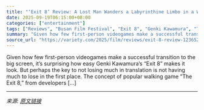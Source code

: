 ```yaml
---
title: "‘Exit 8’ Review: A Lost Man Wanders a Labyrinthine Limbo in a Witty, Elegantly Spare Videogame Adaptation"
date: 2025-09-19T06:15:00+08:00
categories: ["entertainment"]
tags: ["Reviews", "Busan Film Festival", "Exit 8", "Genki Kawamura", "Toronto Film Festival"]
summary: "Given how few first-person videogames make a successful transition to the big screen, it&#8217;s surprising how easy Genki Kawamura&#8217;s &#8220;Exit 8&#8221; makes it look. But perhaps the key to n"
source_url: "https://variety.com/2025/film/reviews/exit-8-review-1236523751/"
---
```


Given how few first-person videogames make a successful transition to the big screen, it&#8217;s surprising how easy Genki Kawamura&#8217;s &#8220;Exit 8&#8221; makes it look. But perhaps the key to not losing much in translation is not having much to lose in the first place. The concept of popular walking game &#8220;The Exit 8,&#8221; from developers [&#8230;]

---

*来源: [原文链接](https://variety.com/2025/film/reviews/exit-8-review-1236523751/)*
